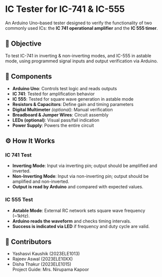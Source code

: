 # IC Tester for IC-741 & IC-555

An Arduino Uno–based tester designed to verify the functionality of two commonly used ICs: the **IC 741 operational amplifier** and the **IC 555 timer**.

## 🎯 Objective

To test IC-741 in inverting & non-inverting modes, and IC-555 in astable mode, using programmed signal inputs and output verification via Arduino.

## 🔧 Components

- **Arduino Uno**: Controls test logic and reads outputs
- **IC 741**: Tested for amplification behavior
- **IC 555**: Tested for square wave generation in astable mode
- **Resistors & Capacitors**: Define gain and timing parameters
- **Digital Multimeter** *(optional)*: Manual verification
- **Breadboard & Jumper Wires**: Circuit assembly
- **LEDs (optional)**: Visual pass/fail indication
- **Power Supply**: Powers the entire circuit

## ⚙️ How It Works

### IC 741 Test
- **Inverting Mode**: Input via inverting pin; output should be amplified and inverted.
- **Non-Inverting Mode**: Input via non-inverting pin; output should be amplified and non-inverted.
- **Output is read by Arduino** and compared with expected values.

### IC 555 Test
- **Astable Mode**: External RC network sets square wave frequency (~1kHz).
- **Arduino reads the waveform** and checks timing intervals.
- **Success is indicated via LED** if frequency and duty cycle are valid.

## 👥 Contributors

- Yashasvi Kaushik (2023ELE1013)  
- Rajeev Aswal (2023ELE10XX)  
- Disha Thakur (2023ELE1015)  
Project Guide: Mrs. Nirupama Kapoor
